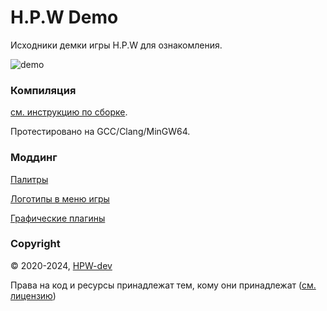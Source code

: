 # H.P.W Demo

Исходники демки игры H.P.W для ознакомления.

![demo](info/preview.gif)

### Компиляция
[см. инструкцию по сборке](script/how-to-build-ru.md).

Протестировано на GCC/Clang/MinGW64.

### Моддинг
[Палитры](info/palettes-ru.md)

[Логотипы в меню игры](info/logos-ru.md)

[Графические плагины](info/plugins-pge-ru.md)

### Copyright
© 2020-2024, [HPW-dev](mailto:hpwdev0@gmail.com)

Права на код и ресурсы принадлежат тем, кому они принадлежат ([см. лицензию](LICENSE))
